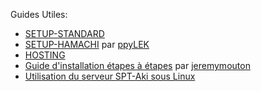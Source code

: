 Guides Utiles:

- [SETUP-STANDARD](https://github.com/paulov-t/SIT.Core/wiki/Setup-Standard-Français.md)
- [SETUP-HAMACHI](https://github.com/paulov-t/SIT.Core/wiki/Setup-Hamachi-Français.md) par [ppyLEK](https://github.com/ppyLEK)
- [HOSTING](https://github.com/paulov-t/SIT.Core/wiki/HOSTING-Français.md)
- [Guide d'installation étapes à étapes](https://github.com/paulov-t/SIT.Core/wiki/Step-By-Step-Installation-Guide-Français.md) par [jeremymouton](https://github.com/jeremymouton)
- [Utilisation du serveur SPT-Aki sous Linux](./Guides/Run-Server-on-Linux-Français.md)
